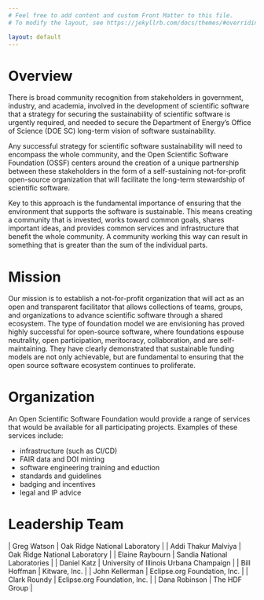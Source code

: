 ```yaml
---
# Feel free to add content and custom Front Matter to this file.
# To modify the layout, see https://jekyllrb.com/docs/themes/#overriding-theme-defaults

layout: default
---
```


# Overview

There is broad community recognition from stakeholders in government, industry, 
and academia, involved in the development of scientific software that a 
strategy for securing the sustainability of scientific software is
urgently required, and needed to secure the Department of Energy’s 
Office of Science (DOE SC) long-term vision of software sustainability.

Any successful strategy for scientific software sustainability will need to
encompass the whole community, and the Open Scientific Software Foundation (OSSF) centers around the creation 
of a unique partnership between these stakeholders in the form of a 
self-sustaining not-for-profit open-source organization that will facilitate 
the long-term stewardship of scientific software. 

Key to this approach is the fundamental importance of ensuring that the 
environment that supports the software is sustainable. This means creating 
a community that is invested, works toward common goals, shares important 
ideas, and provides common services and infrastructure that benefit the 
whole community. A community working this way can result in
something that is greater than the sum of the individual parts.

# Mission

Our mission is to establish a not-for-profit organization that will act as 
an open and transparent facilitator that allows collections of teams, groups, 
and organizations to advance scientific software through a shared ecosystem. 
The type of foundation model we are envisioning has proved highly successful 
for open-source software, where foundations espouse neutrality, open 
participation, meritocracy, collaboration, and are self-maintaining. 
They have clearly demonstrated that sustainable funding models are not only 
achievable, but are fundamental to ensuring that the open source software 
ecosystem continues to proliferate.

# Organization

An Open Scientific Software Foundation would provide a range of services that
would be available for all participating projects. Examples of these services include:
- infrastructure (such as CI/CD)
- FAIR data and DOI minting
- software engineering training and eduction
- standards and guidelines
- badging and incentives
- legal and IP advice

# Leadership Team

| Greg Watson | Oak Ridge National Laboratory |
| Addi Thakur Malviya | Oak Ridge National Laboratory |
| Elaine Raybourn | Sandia National Laboratories |
| Daniel Katz | University of Illinois Urbana Champaign |
| Bill Hoffman | Kitware, Inc. |
| John Kellerman | Eclipse.org Foundation, Inc. |
| Clark Roundy | Eclipse.org Foundation, Inc. |
| Dana Robinson | The HDF Group |

